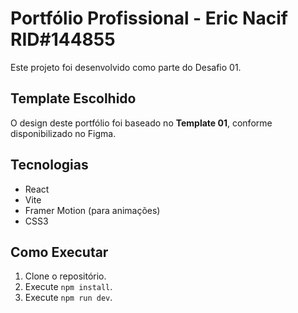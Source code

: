 # Portfólio Profissional - Eric Nacif RID#144855

Este projeto foi desenvolvido como parte do Desafio 01.

## Template Escolhido

O design deste portfólio foi baseado no **Template 01**, conforme disponibilizado no Figma.

## Tecnologias
- React
- Vite
- Framer Motion (para animações)
- CSS3

## Como Executar
1. Clone o repositório.
2. Execute `npm install`.
3. Execute `npm run dev`.